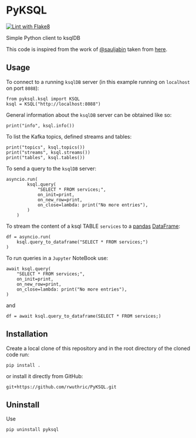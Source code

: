 # PyKSQL
[![Lint with Flake8](https://github.com/rwuthric/PyKSQL/actions/workflows/lint.yml/badge.svg)](https://github.com/rwuthric/PyKSQL/actions/workflows/lint.yml)

Simple Python client to ksqlDB

This code is inspired from the work of [@sauljabin](https://github.com/sauljabin) taken from [here](https://github.com/sauljabin/kayak/tree/main/kayak/ksql).

## Usage
To connect to a running `ksqlDB` server (in this example running on `localhost` on port `8088`):
```
from pyksql.ksql import KSQL
ksql = KSQL("http://localhost:8088")
```
General information about the `ksqlDB` server can be obtained like so:
```
print("info", ksql.info())
```
To list the Kafka topics, defined streams and tables:
```
print("topics", ksql.topics())
print("streams", ksql.streams())
print("tables", ksql.tables())
```
To send a query to the `ksqlDB` server:
```
asyncio.run(
        ksql.query(
            "SELECT * FROM services;",
            on_init=print,
            on_new_row=print,
            on_close=lambda: print("No more entries"),
        )
    )
```
To stream the content of a ksql TABLE `services` to a [pandas](https://pandas.pydata.org/) [DataFrame](https://pandas.pydata.org/docs/reference/api/pandas.DataFrame.html):
```
df = asyncio.run(
    ksql.query_to_dataframe("SELECT * FROM services;")
)
```
To run queries in a `Jupyter` NoteBook use:
```
await ksql.query(
    "SELECT * FROM services;",
    on_init=print,
    on_new_row=print,
    on_close=lambda: print("No more entries"),
)
```
and
```
df = await ksql.query_to_dataframe(SELECT * FROM services;)
```

## Installation
Create a local clone of this repository and in the root directory of the cloned code run:
```
pip install .
```
or install it directly from GitHub:
```
git+https://github.com/rwuthric/PyKSQL.git
```

## Uninstall
Use
```
pip uninstall pyksql
```
